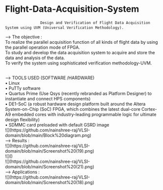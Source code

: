 # Flight-Data-Acquisition-System
                    Design and Verification of Flight Data Acquisition System using UVM (Universal Verification Methodology).
                              
--> The objective : <br>To realize the parallel acquisition function of all kinds of flight data by using the parallel operation mode of FPGA.<br>To study and develop the data acquisition system  to acquire and store the data and analysis of the data.<br>To verify the system using sophisticated verification methodology-UVM.<br>

<br>
--> TOOLS USED (SOFTWARE /HARDWARE)<br>
• Linux<br>
• PuTTy software<br>
• Quartus Prime (Use Qsys (recently rebranded as Platform Designer) to instantiate and connect HPS 
components)<br>
• DE1-SoC (a robust hardware design platform built around the Altera System-on-Chip (SoC) FPGA, which 
combines the latest dual-core Cortex-A9 embedded cores with industry-leading programmable logic for 
ultimate design flexibility)<br>
• SDMMC card preloaded with default GSRD image
<br>
![](https://github.com/nainshree-raj/VLSI-domain/blob/main/Block%20diagram.png)
<br>
--> Results :
<br>
![](https://github.com/nainshree-raj/VLSI-domain/blob/main/Screenshot%20(19).png)
<br>
![]()
<br>
![](https://github.com/nainshree-raj/VLSI-domain/blob/main/Screenshot%20(21).png)
<br>
--> Applications :
<br>
![](https://github.com/nainshree-raj/VLSI-domain/blob/main/Screenshot%20(18).png)
